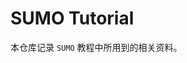 <!--
 * @Author: WANG Maonan
 * @Date: 2023-04-12 18:52:50
 * @Description: SUMO 教程
 * @LastEditTime: 2023-04-12 18:53:59
-->
# SUMO Tutorial

本仓库记录 `SUMO` 教程中所用到的相关资料。
